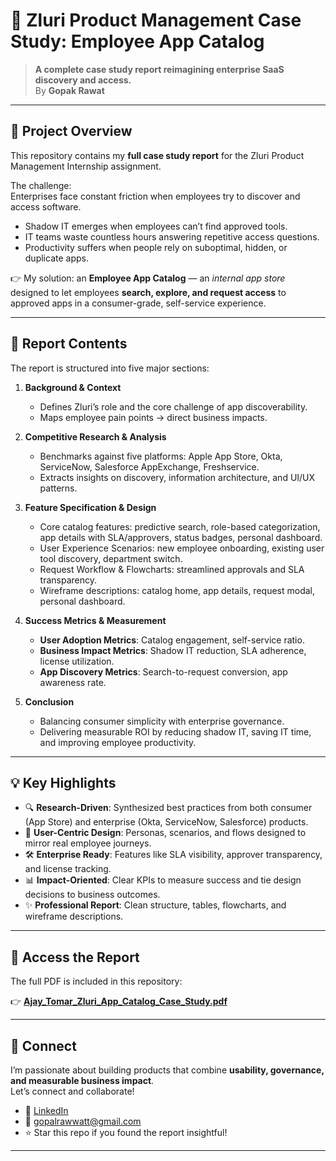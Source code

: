 # 🚀 Zluri Product Management Case Study: Employee App Catalog

> **A complete case study report reimagining enterprise SaaS discovery and access.**  
> By **Gopak Rawat**

---

## 📖 Project Overview
This repository contains my **full case study report** for the Zluri Product Management Internship assignment.  

The challenge:  
Enterprises face constant friction when employees try to discover and access software.  
- Shadow IT emerges when employees can’t find approved tools.  
- IT teams waste countless hours answering repetitive access questions.  
- Productivity suffers when people rely on suboptimal, hidden, or duplicate apps.  

👉 My solution: an **Employee App Catalog** — an *internal app store* designed to let employees **search, explore, and request access** to approved apps in a consumer-grade, self-service experience.

---

## 📂 Report Contents
The report is structured into five major sections:

1. **Background & Context**  
   - Defines Zluri’s role and the core challenge of app discoverability.  
   - Maps employee pain points → direct business impacts.  

2. **Competitive Research & Analysis**  
   - Benchmarks against five platforms: Apple App Store, Okta, ServiceNow, Salesforce AppExchange, Freshservice.  
   - Extracts insights on discovery, information architecture, and UI/UX patterns.  

3. **Feature Specification & Design**  
   - Core catalog features: predictive search, role-based categorization, app details with SLA/approvers, status badges, personal dashboard.  
   - User Experience Scenarios: new employee onboarding, existing user tool discovery, department switch.  
   - Request Workflow & Flowcharts: streamlined approvals and SLA transparency.  
   - Wireframe descriptions: catalog home, app details, request modal, personal dashboard.  

4. **Success Metrics & Measurement**  
   - **User Adoption Metrics**: Catalog engagement, self-service ratio.  
   - **Business Impact Metrics**: Shadow IT reduction, SLA adherence, license utilization.  
   - **App Discovery Metrics**: Search-to-request conversion, app awareness rate.  

5. **Conclusion**  
   - Balancing consumer simplicity with enterprise governance.  
   - Delivering measurable ROI by reducing shadow IT, saving IT time, and improving employee productivity.  

---

## 💡 Key Highlights
- 🔍 **Research-Driven**: Synthesized best practices from both consumer (App Store) and enterprise (Okta, ServiceNow, Salesforce) products.  
- 🎨 **User-Centric Design**: Personas, scenarios, and flows designed to mirror real employee journeys.  
- 🛠️ **Enterprise Ready**: Features like SLA visibility, approver transparency, and license tracking.  
- 📊 **Impact-Oriented**: Clear KPIs to measure success and tie design decisions to business outcomes.  
- ✨ **Professional Report**: Clean structure, tables, flowcharts, and wireframe descriptions.  

---

## 📄 Access the Report
The full PDF is included in this repository:  

👉 **[Ajay_Tomar_Zluri_App_Catalog_Case_Study.pdf](./Ajay_Tomar_Zluri_App_Catalog_Case_Study.pdf)**  

---

## 🤝 Connect
I’m passionate about building products that combine **usability, governance, and measurable business impact**.  
Let’s connect and collaborate!  

- 💼 [LinkedIn](https://www.linkedin.com/in/gopalrawat/)  
- 📧 gopalrawwatt@gmail.com  
- ⭐ Star this repo if you found the report insightful!  

---
